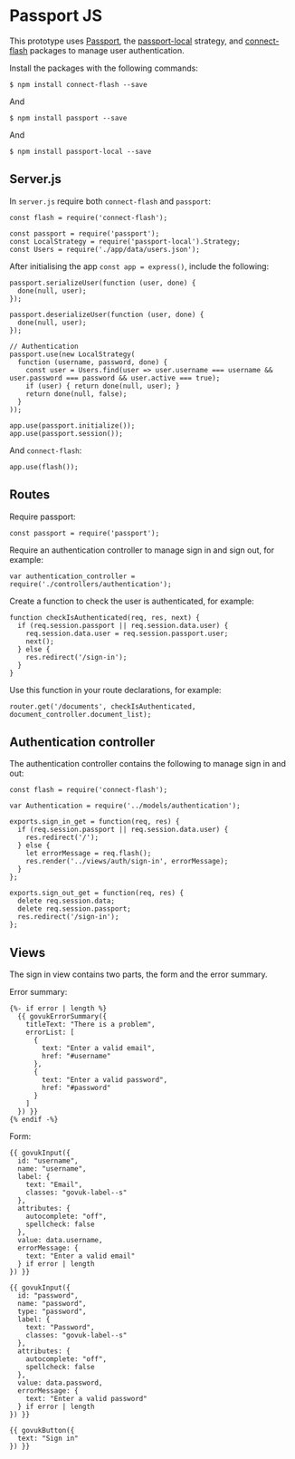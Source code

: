 # Passport JS

This prototype uses [Passport](http://www.passportjs.org/), the [passport-local](https://www.npmjs.com/package/passport-local) strategy, and [connect-flash](https://www.npmjs.com/package/connect-flash) packages to manage user authentication.

Install the packages with the following commands:
```
$ npm install connect-flash --save
```

And
```
$ npm install passport --save
```

And
```
$ npm install passport-local --save
```

## Server.js

In `server.js` require both `connect-flash` and `passport`:
```
const flash = require('connect-flash');
```

```
const passport = require('passport');
const LocalStrategy = require('passport-local').Strategy;
const Users = require('./app/data/users.json');
```

After initialising the app `const app = express()`, include the following:
```
passport.serializeUser(function (user, done) {
  done(null, user);
});

passport.deserializeUser(function (user, done) {
  done(null, user);
});

// Authentication
passport.use(new LocalStrategy(
  function (username, password, done) {
    const user = Users.find(user => user.username === username && user.password === password && user.active === true);
    if (user) { return done(null, user); }
    return done(null, false);
  }
));

app.use(passport.initialize());
app.use(passport.session());
```

And `connect-flash`:
```
app.use(flash());
```

## Routes

Require passport:
```
const passport = require('passport');
```

Require an authentication controller to manage sign in and sign out, for example:
```
var authentication_controller = require('./controllers/authentication');
```

Create a function to check the user is authenticated, for example:
```
function checkIsAuthenticated(req, res, next) {
  if (req.session.passport || req.session.data.user) {
    req.session.data.user = req.session.passport.user;
    next();
  } else {
    res.redirect('/sign-in');
  }
}
```

Use this function in your route declarations, for example:
```
router.get('/documents', checkIsAuthenticated, document_controller.document_list);
```

## Authentication controller

The authentication controller contains the following to manage sign in and out:
```
const flash = require('connect-flash');

var Authentication = require('../models/authentication');

exports.sign_in_get = function(req, res) {
  if (req.session.passport || req.session.data.user) {
    res.redirect('/');
  } else {
    let errorMessage = req.flash();
    res.render('../views/auth/sign-in', errorMessage);
  }
};

exports.sign_out_get = function(req, res) {
  delete req.session.data;
  delete req.session.passport;
  res.redirect('/sign-in');
};
```

## Views

The sign in view contains two parts, the form and the error summary.

Error summary:
```
{%- if error | length %}
  {{ govukErrorSummary({
    titleText: "There is a problem",
    errorList: [
      {
        text: "Enter a valid email",
        href: "#username"
      },
      {
        text: "Enter a valid password",
        href: "#password"
      }
    ]
  }) }}
{% endif -%}
```

Form:
```
{{ govukInput({
  id: "username",
  name: "username",
  label: {
    text: "Email",
    classes: "govuk-label--s"
  },
  attributes: {
    autocomplete: "off",
    spellcheck: false
  },
  value: data.username,
  errorMessage: {
    text: "Enter a valid email"
  } if error | length
}) }}

{{ govukInput({
  id: "password",
  name: "password",
  type: "password",
  label: {
    text: "Password",
    classes: "govuk-label--s"
  },
  attributes: {
    autocomplete: "off",
    spellcheck: false
  },
  value: data.password,
  errorMessage: {
    text: "Enter a valid password"
  } if error | length
}) }}

{{ govukButton({
  text: "Sign in"
}) }}
```

